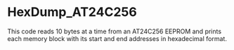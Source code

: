 # HexDump_AT24C256
This code reads 10 bytes at a time from an AT24C256 EEPROM and prints each memory block with its start and end addresses in hexadecimal format.
